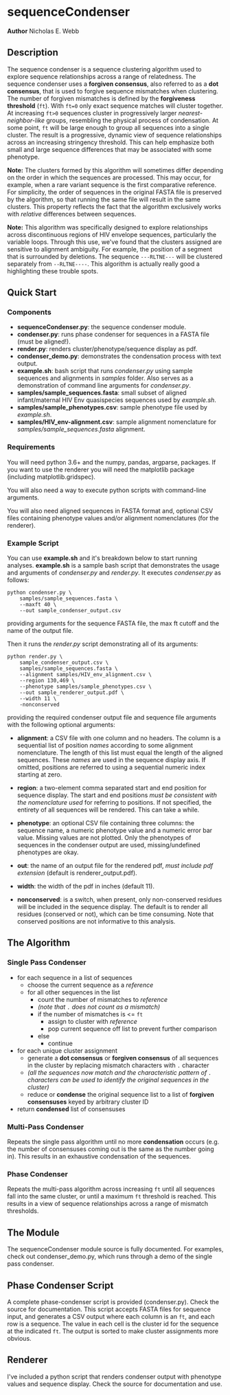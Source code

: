 # sequenceCondenser

**Author** Nicholas E. Webb

## Description
The sequence condenser is a sequence clustering algorithm used to explore sequence relationships across a range of relatedness.  The sequence condenser uses a **forgiven consensus**, also referred to as a **dot consensus**, that is used to forgive sequence mismatches when clustering.  The number of forgiven mismatches is defined by the **forgiveness threshold** (`ft`).  With `ft=0` only exact sequence matches will cluster together.  At increasing `ft>0` sequences cluster in progressively larger *nearest-neighbor-like* groups, resembling the physical process of condensation.  At some point, `ft` will be large enough to group all sequences into a single cluster.  The result is a progressive, dynamic view of sequence relationships across an increasing stringency threshold.  This can help emphasize both small and large sequence differences that may be associated with some phenotype.

**Note:** The clusters formed by this algorithm will sometimes differ depending on the order in which the sequences are processed.  This may occur, for example, when a rare variant sequence is the first comparative reference.  For simplicity, the order of sequences in the original FASTA file is preserved by the algorithm, so that running the same file will result in the same clusters.  This property reflects the fact that the algorithm exclusively works with *relative* differences between sequences.

**Note:** This algorithm was specifically designed to explore relationships across discontinuous regions of HIV envelope sequences, particularly the variable loops.  Through this use, we've found that the clusters assigned are sensitive to alignment ambiguity.  For example, the position of a segment that is surrounded by deletions.  The sequence `---RLTNE---` will be clustered separately from `--RLTNE----`.  This algorithm is actually really good a highlighting these trouble spots.

## Quick Start

### Components
* **sequenceCondenser.py**: the sequence condenser module.
* **condenser.py**: runs phase condenser for sequences in a FASTA file (must be aligned!).
* **render.py**: renders cluster/phenotype/sequence display as pdf.
* **condenser_demo.py**: demonstrates the condensation process with text output.
* **example.sh**: bash script that runs *condenser.py* using sample sequences and alignments in *samples* folder.  Also serves as a demonstration of command line arguments for *condenser.py*.
* **samples/sample_sequences.fasta**: small subset of aligned infant/maternal HIV Env quasispecies sequences used by *example.sh*.
* **samples/sample_phenotypes.csv**: sample phenotype file used by *example.sh*.
* **samples/HIV_env-alignment.csv**: sample alignment nomenclature for *samples/sample_sequences.fasta* alignment.

### Requirements

You will need python 3.6+ and the numpy, pandas, argparse, packages.  If you want to use the renderer you will need the matplotlib package (including matplotlib.gridspec).

You will also need a way to execute python scripts with command-line arguments.

You will also need aligned sequences in FASTA format and, optional CSV files containing phenotype values and/or alignment nomenclatures (for the renderer).

### Example Script
You can use **example.sh** and it's breakdown below to start running analyses.  **example.sh** is a sample bash script that demonstrates the usage and arguments of *condenser.py* and *render.py*.  It executes *condenser.py* as follows:
```
python condenser.py \
	samples/sample_sequences.fasta \
	--maxft 40 \
	--out sample_condenser_output.csv
```
providing arguments for the sequence FASTA file, the max ft cutoff and the name of the output file.

Then it runs the *render.py* script demonstrating all of its arguments:
```
python render.py \
	sample_condenser_output.csv \
	samples/sample_sequences.fasta \
	--alignment samples/HIV_env_alignment.csv \
	--region 130,469 \
	--phenotype samples/sample_phenotypes.csv \
	--out sample_renderer_output.pdf \
	--width 11 \
	-nonconserved
```
providing the required condenser output file and sequence file arguments with the following optional arguments:

* **alignment**: a CSV file with one column and no headers.  The column is a sequential list of position *names* according to some alignment nomenclature.  The length of this list must equal the length of the aligned sequences.  These *names* are used in the sequence display axis.  If omitted, positions are referred to using a sequential numeric index starting at zero.

* **region**: a two-element comma separated start and end position for sequence display.  The start and end positions *must be consistent with the nomenclature used* for referring to positions.  If not specified, the entirety of all sequences will be rendered.  This can take a while.

* **phenotype**: an optional CSV file containing three columns: the sequence name, a numeric phenotype value and a numeric error bar value.  Missing values are not plotted.  Only the phenotypes of sequences in the condenser output are used, missing/undefined phenotypes are okay.

* **out**: the name of an output file for the rendered pdf, *must include pdf extension* (default is renderer_output.pdf).

* **width**: the width of the pdf in inches (default 11).

* **nonconserved**: is a switch, when present, only non-conserved residues will be included in the sequence display.  The default is to render all residues (conserved or not), which can be time consuming.  Note that conserved positions are not informative to this analysis.

## The Algorithm

### Single Pass Condenser

* for each sequence in a list of sequences
  * choose the current sequence as a *reference*
  * for all other sequences in the list
    * count the number of mismatches to *reference*
    * *(note that `.` does not count as a mismatch)*
    * if the number of mismatches is <= `ft`
      * assign to cluster with *reference*
      * pop current sequence off list to prevent further comparison
    * else
      * continue
* for each unique cluster assignment
  * generate a **dot consensus** or **forgiven consensus** of all sequences in the cluster by replacing mismatch characters with `.` character
  * *(all the sequences now match and the characteristic pattern of `.` characters can be used to identify the original sequences in the cluster)*
  * reduce or **condense** the original sequence list to a list of **forgiven consensuses** keyed by arbitrary cluster ID
* return **condensed** list of consensuses

### Multi-Pass Condenser
Repeats the single pass algorithm until no more **condensation** occurs (e.g. the number of consensuses coming out is the same as the number going in).  This results in an exhaustive condensation of the sequences.

### Phase Condenser
Repeats the multi-pass algorithm across increasing `ft` until all sequences fall into the same cluster, or until a maximum `ft` threshold is reached.  This results in a view of sequence relationships across a range of mismatch thresholds.

## The Module
The sequenceCondenser module source is fully documented.  For examples, check out condenser_demo.py, which runs through a demo of the single pass condenser.  

## Phase Condenser Script
A complete phase-condenser script is provided (condenser.py).  Check the source for documentation.  This script accepts FASTA files for sequence input, and generates a CSV output where each column is an `ft`, and each row is a sequence.  The value in each cell is the cluster id for the sequence at the indicated `ft`.  The output is sorted to make cluster assignments more obvious.

## Renderer
I've included a python script that renders condenser output with phenotype values and sequence display.  Check the source for documentation and use.
